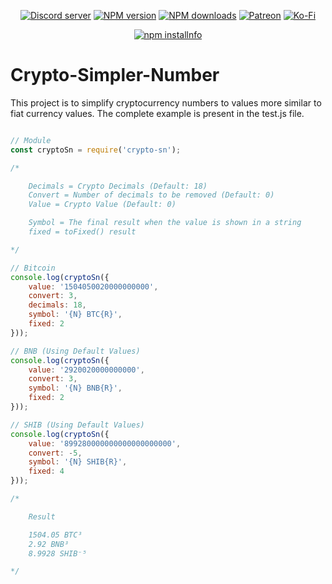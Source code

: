<div align="center">
<p>
    <a href="https://discord.gg/TgHdvJd"><img src="https://img.shields.io/discord/413193536188579841?color=7289da&logo=discord&logoColor=white" alt="Discord server" /></a>
    <a href="https://www.npmjs.com/package/crypto-sn"><img src="https://img.shields.io/npm/v/crypto-sn.svg?maxAge=3600" alt="NPM version" /></a>
    <a href="https://www.npmjs.com/package/crypto-sn"><img src="https://img.shields.io/npm/dt/crypto-sn.svg?maxAge=3600" alt="NPM downloads" /></a>
    <a href="https://www.patreon.com/JasminDreasond"><img src="https://img.shields.io/badge/donate-patreon-F96854.svg?logo=patreon" alt="Patreon" /></a>
    <a href="https://ko-fi.com/jasmindreasond"><img src="https://img.shields.io/badge/donate-ko%20fi-29ABE0.svg?logo=ko-fi" alt="Ko-Fi" /></a>
</p>
<p>
    <a href="https://nodei.co/npm/crypto-sn/"><img src="https://nodei.co/npm/crypto-sn.png?downloads=true&stars=true" alt="npm installnfo" /></a>
</p>
</div>

# Crypto-Simpler-Number

This project is to simplify cryptocurrency numbers to values more similar to fiat currency values.
The complete example is present in the test.js file.

```js

// Module
const cryptoSn = require('crypto-sn');

/* 

    Decimals = Crypto Decimals (Default: 18)
    Convert = Number of decimals to be removed (Default: 0)
    Value = Crypto Value (Default: 0)

    Symbol = The final result when the value is shown in a string
    fixed = toFixed() result

*/

// Bitcoin
console.log(cryptoSn({
    value: '1504050020000000000', 
    convert: 3,
    decimals: 18,
    symbol: '{N} BTC{R}',
    fixed: 2
}));

// BNB (Using Default Values)
console.log(cryptoSn({
    value: '2920020000000000', 
    convert: 3,
    symbol: '{N} BNB{R}',
    fixed: 2
}));

// SHIB (Using Default Values)
console.log(cryptoSn({
    value: '899280000000000000000000', 
    convert: -5,
    symbol: '{N} SHIB{R}',
    fixed: 4
}));

/* 

    Result

    1504.05 BTC³
    2.92 BNB³
    8.9928 SHIB⁻⁵

*/

```